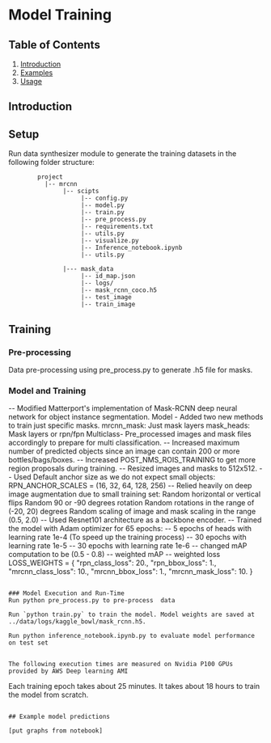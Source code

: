 # Model Training

## Table of Contents

1. [Introduction](#introduction)  
1. [Examples](#examples)  
1. [Usage](#usage)  
 

## Introduction


## Setup

Run data synthesizer module to generate the training  datasets in the following folder structure:

~~~~~~~
        project
          |-- mrcnn
               |-- scipts
                    |-- config.py
                    |-- model.py
                    |-- train.py
                    |-- pre_process.py
                    |-- requirements.txt
                    |-- utils.py
                    |-- visualize.py
                    |-- Inference_notebook.ipynb
                    |-- utils.py
                    
               |--- mask_data
                    |-- id_map.json
                    |-- logs/
                    |-- mask_rcnn_coco.h5
                    |-- test_image
                    |-- train_image
~~~~~~~

## Training


### Pre-processing
Data pre-processing using pre_process.py to generate .h5 file for masks.


### Model and Training

 -- Modified Matterport's implementation of Mask-RCNN deep neural network for object instance segmentation.
    Model - Added two new methods to train just specific masks.
            mrcnn_mask: Just mask layers
            mask_heads: Mask layers or rpn/fpn
    Multiclass- Pre_processed images and mask files accordingly to prepare for multi classification.
 -- Increased maximum number of predicted objects since an image can contain 200 or more bottles/bags/boxes.
 -- Increased POST_NMS_ROIS_TRAINING to get more region proposals during training.
 -- Resized images and masks to 512x512.
 -- Used Default anchor size as we do not expect small objects: RPN_ANCHOR_SCALES = (16, 32, 64, 128, 256)
 -- Relied heavily on deep image augmentation due to small training set:
      Random horizontal or vertical flips
      Random 90 or -90 degrees rotation
      Random rotations in the range of (-20, 20) degrees
      Random scaling of image and mask scaling in the range (0.5, 2.0)
 -- Used Resnet101 architecture as a backbone encoder.
 -- Trained the model with Adam optimizer for 65 epochs:
 -- 5 epochs of heads with learning rate 1e-4 (To speed up the training process)
 -- 30 epochs with learning rate 1e-5
 -- 30 epochs with learning rate 1e-6
 -- changed mAP computation to be (0.5 - 0.8) 
 -- weighted mAP 
 -- weighted loss 
 LOSS_WEIGHTS = {
        "rpn_class_loss": 20.,
        "rpn_bbox_loss": 1.,
        "mrcnn_class_loss": 10.,
        "mrcnn_bbox_loss": 1.,
        "mrcnn_mask_loss": 10.
    }

```
   
### Model Execution and Run-Time
Run python pre_process.py to pre-process  data 

Run `python train.py` to train the model. Model weights are saved at ../data/logs/kaggle_bowl/mask_rcnn.h5.

Run python inference_notebook.ipynb.py to evaluate model performance on test set 


The following execution times are measured on Nvidia P100 GPUs provided by AWS Deep learning AMI

```
Each training epoch takes about 25 minutes.
It takes about 18 hours to train the model from scratch.
```

## Example model predictions

[put graphs from notebook]

